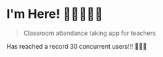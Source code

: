 # I'm Here! :raising_hand::raising_hand_man::raising_hand_woman:	
> Classroom attendance taking app for teachers

Has reached a record 30 concurrent users!!! :tada::tada::tada:
